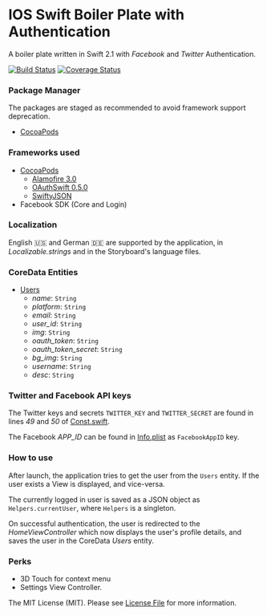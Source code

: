 # IOS Swift Boiler Plate with Authentication

A boiler plate written in Swift 2.1 with _Facebook_ and _Twitter_ Authentication.

[![Build Status](https://travis-ci.org/gottsohn/ios-swift-boiler.svg?branch=master)](https://travis-ci.org/gottsohn/ios-swift-boiler) [![Coverage Status](https://coveralls.io/repos/github/gottsohn/ios-swift-boiler/badge.svg?branch=master)](https://coveralls.io/github/gottsohn/ios-swift-boiler?branch=master)


### Package Manager
The packages are staged as recommended to avoid framework support deprecation.
 - [CocoaPods](https://cocoapods.org)

### Frameworks used
 - [CocoaPods](./Podfile)
    - [Alamofire 3.0](https://github.com/Alamofire/Alamofire)
    - [OAuthSwift 0.5.0](https://github.com/OAuthSwift/OAuthSwift)
    - [SwiftyJSON](https://github.com/SwiftyJSON/SwiftyJSON)
 - Facebook SDK (Core and Login)

### Localization
English :us: and German :de: are supported by the application, in _Localizable.strings_ and in the Storyboard's language files.

### CoreData Entities
 - [Users](./IOSSwiftBoiler/Users.swift)
    - _name_: `String`
    - _platform_: `String`
    - _email_: `String`
    - _user_id_: `String`
    - _img_: `String`
    - _oauth_token_: `String`
    - _oauth_token_secret_: `String`
    - _bg_img_: `String`
    - _username_: `String`
    - _desc_: `String`

### Twitter and Facebook API keys
The Twitter keys and secrets `TWITTER_KEY` and `TWITTER_SECRET` are found in lines _49_ and _50_ of [Const.swift](./IOSSwiftBoiler/Const.swift).

The Facebook _APP\_ID_ can be found in [Info.plist](./IOSSwiftBoiler/Info.plist) as `FacebookAppID` key.

### How to use
After launch, the application tries to get the user from the `Users` entity. If the user exists a View is displayed, and vice-versa.

The currently logged in user is saved as a JSON object as `Helpers.currentUser`, where `Helpers` is a singleton.

On successful authentication, the user is redirected to the _HomeViewController_ which now displays the user's profile details, and saves the user in the CoreData _Users_ entity.

### Perks
 - 3D Touch for context menu
 - Settings View Controller.

The MIT License (MIT). Please see [License File](LICENSE.md) for more information.
